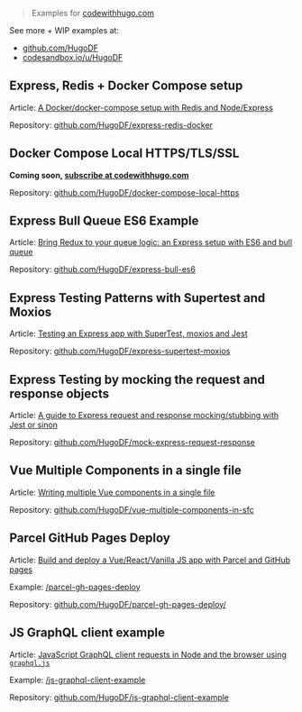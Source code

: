 > Examples for [codewithhugo.com](https://codewithhugo.com)

See more + WIP examples at:
- [github.com/HugoDF](https://github.com/HugoDF)
- [codesandbox.io/u/HugoDF](https://codesandbox.io/u/HugoDF)

## Express, Redis + Docker Compose setup

Article: [A Docker/docker-compose setup with Redis and Node/Express](https://codewithhugo.com/setting-up-express-and-redis-with-docker-compose/)

Repository: [github.com/HugoDF/express-redis-docker](https://github.com/HugoDF/express-redis-docker)

## Docker Compose Local HTTPS/TLS/SSL

__Coming soon, [subscribe at codewithhugo.com](https://buttondown.email/hugo)__

Repository: [github.com/HugoDF/docker-compose-local-https](https://github.com/HugoDF/docker-compose-local-https)

## Express Bull Queue ES6 Example

Article: [Bring Redux to your queue logic: an Express setup with ES6 and bull queue](https://codewithhugo.com/bring-redux-to-your-queue-logic-an-express-setup-with-es6-and-bull-queue/)

Repository: [github.com/HugoDF/express-bull-es6](https://github.com/HugoDF/express-bull-es6)

## Express Testing Patterns with Supertest and Moxios

Article: [Testing an Express app with SuperTest, moxios and Jest](https://codewithhugo.com/testing-an-express-app-with-supertest-moxios-and-jest/)

Repository: [github.com/HugoDF/express-supertest-moxios](https://github.com/HugoDF/express-supertest-moxios)

## Express Testing by mocking the request and response objects

Article: [A guide to Express request and response mocking/stubbing with Jest or sinon](https://codewithhugo.com/express-request-response-mocking/)

Repository: [github.com/HugoDF/mock-express-request-response](https://github.com/HugoDF/mock-express-request-response)

## Vue Multiple Components in a single file

Article: [Writing multiple Vue components in a single file](https://codewithhugo.com/writing-multiple-vue-components-in-a-single-file/)

Repository: [github.com/HugoDF/vue-multiple-components-in-sfc](https://github.com/HugoDF/vue-multiple-components-in-sfc)

## Parcel GitHub Pages Deploy

Article: [Build and deploy a Vue/React/Vanilla JS app with Parcel and GitHub pages](https://codewithhugo.com/build-and-deploy-a-vue/react/vanilla-js-app-with-parcel-and-github-pages/)

Example: [/parcel-gh-pages-deploy](/parcel-gh-pages-deploy)

Repository: [github.com/HugoDF/parcel-gh-pages-deploy/](https://github.com/HugoDF/parcel-gh-pages-deploy/)

## JS GraphQL client example

Article: [JavaScript GraphQL client requests in Node and the browser using `graphql.js`](https://codewithhugo.com/javascript-graphql-client-requests-in-node-and-the-browser-using-graphql.js/)

Example: [/js-graphql-client-example](/js-graphql-client-example)

Repository: [github.com/HugoDF/js-graphql-client-example](https://github.com/HugoDF/js-graphql-client-example)
